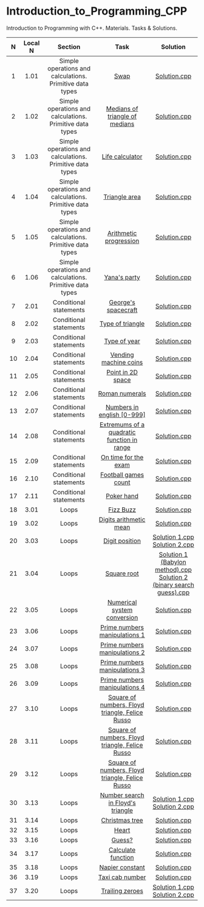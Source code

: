 # Introduction_to_Programming_CPP
Introduction to Programming with C++. Materials. Tasks &amp; Solutions.

N|Local N|Section|Task|Solution
:-:|:-:|:-:|:-:|:-:
1|1.01|Simple operations and calculations. Primitive data types|[Swap](https://github.com/andy489/Introduction_to_Programming_CPP/blob/master/01.%20Simple%20operations%20and%20calculations.%20Primitive%20data%20types/01.%20Simple%20operations%20and%20calculations.%20Primitive%20data%20types.pdf)|[Solution.cpp](https://github.com/andy489/Introduction_to_Programming_CPP/blob/master/01.%20Simple%20operations%20and%20calculations.%20Primitive%20data%20types/1.01.%20Swap.cpp)
2|1.02|Simple operations and calculations. Primitive data types|[Medians of triangle of medians](https://github.com/andy489/Introduction_to_Programming_CPP/blob/master/01.%20Simple%20operations%20and%20calculations.%20Primitive%20data%20types/01.%20Simple%20operations%20and%20calculations.%20Primitive%20data%20types.pdf)|[Solution.cpp](https://github.com/andy489/Introduction_to_Programming_CPP/blob/master/01.%20Simple%20operations%20and%20calculations.%20Primitive%20data%20types/1.02.%20Medians%20of%20triangle%20of%20medians.cpp)
3|1.03|Simple operations and calculations. Primitive data types|[Life calculator](https://github.com/andy489/Introduction_to_Programming_CPP/blob/master/01.%20Simple%20operations%20and%20calculations.%20Primitive%20data%20types/01.%20Simple%20operations%20and%20calculations.%20Primitive%20data%20types.pdf)|[Solution.cpp](https://github.com/andy489/Introduction_to_Programming_CPP/blob/master/01.%20Simple%20operations%20and%20calculations.%20Primitive%20data%20types/1.03.%20Life%20calculator.cpp)
4|1.04|Simple operations and calculations. Primitive data types|[Triangle area](https://github.com/andy489/Introduction_to_Programming_CPP/blob/master/01.%20Simple%20operations%20and%20calculations.%20Primitive%20data%20types/01.%20Simple%20operations%20and%20calculations.%20Primitive%20data%20types.pdf)|[Solution.cpp](https://github.com/andy489/Introduction_to_Programming_CPP/blob/master/01.%20Simple%20operations%20and%20calculations.%20Primitive%20data%20types/1.04.%20Triangle%20area.cpp)
5|1.05|Simple operations and calculations. Primitive data types|[Arithmetic progression](https://github.com/andy489/Introduction_to_Programming_CPP/blob/master/01.%20Simple%20operations%20and%20calculations.%20Primitive%20data%20types/01.%20Simple%20operations%20and%20calculations.%20Primitive%20data%20types.pdf)|[Solution.cpp](https://github.com/andy489/Introduction_to_Programming_CPP/blob/master/01.%20Simple%20operations%20and%20calculations.%20Primitive%20data%20types/1.05.%20Arithmetic%20progression.cpp)
6|1.06|Simple operations and calculations. Primitive data types|[Yana's party](https://github.com/andy489/Introduction_to_Programming_CPP/blob/master/01.%20Simple%20operations%20and%20calculations.%20Primitive%20data%20types/01.%20Simple%20operations%20and%20calculations.%20Primitive%20data%20types.pdf)|[Solution.cpp](https://github.com/andy489/Introduction_to_Programming_CPP/blob/master/01.%20Simple%20operations%20and%20calculations.%20Primitive%20data%20types/1.06.%20Yana's%20party.cpp)
7|2.01|Conditional statements|[George's spacecraft](https://github.com/andy489/Introduction_to_Programming_CPP/blob/master/02.%20Conditional%20statements/02.%20Conditional%20statements%20(if:else%20if:else:switch).%20Nested%20conditional%20statements.pdf)|[Solution.cpp](https://github.com/andy489/Introduction_to_Programming_CPP/blob/master/02.%20Conditional%20statements/2.01.%20George's%20spacecraft.cpp)
8|2.02|Conditional statements|[Type of triangle](https://github.com/andy489/Introduction_to_Programming_CPP/blob/master/02.%20Conditional%20statements/02.%20Conditional%20statements%20(if:else%20if:else:switch).%20Nested%20conditional%20statements.pdf)|[Solution.cpp](https://github.com/andy489/Introduction_to_Programming_CPP/blob/master/02.%20Conditional%20statements/2.02.%20Type%20of%20triangle.cpp)
9|2.03|Conditional statements|[Type of year](https://github.com/andy489/Introduction_to_Programming_CPP/blob/master/02.%20Conditional%20statements/02.%20Conditional%20statements%20(if:else%20if:else:switch).%20Nested%20conditional%20statements.pdf)|[Solution.cpp](https://github.com/andy489/Introduction_to_Programming_CPP/blob/master/02.%20Conditional%20statements/2.03.%20Type%20of%20year.cpp)
10|2.04|Conditional statements|[Vending machine coins](https://github.com/andy489/Introduction_to_Programming_CPP/blob/master/02.%20Conditional%20statements/02.%20Conditional%20statements%20(if:else%20if:else:switch).%20Nested%20conditional%20statements.pdf)|[Solution.cpp](https://github.com/andy489/Introduction_to_Programming_CPP/blob/master/02.%20Conditional%20statements/2.04.%20Vending%20machine%20coins.cpp)
11|2.05|Conditional statements|[Point in 2D space](https://github.com/andy489/Introduction_to_Programming_CPP/blob/master/02.%20Conditional%20statements/02.%20Conditional%20statements%20(if:else%20if:else:switch).%20Nested%20conditional%20statements.pdf)|[Solution.cpp](https://github.com/andy489/Introduction_to_Programming_CPP/blob/master/02.%20Conditional%20statements/2.05.%20Point%20in%202D%20space.cpp)
12|2.06|Conditional statements|[Roman numerals](https://github.com/andy489/Introduction_to_Programming_CPP/blob/master/02.%20Conditional%20statements/02.%20Conditional%20statements%20(if:else%20if:else:switch).%20Nested%20conditional%20statements.pdf)|[Solution.cpp](https://github.com/andy489/Introduction_to_Programming_CPP/blob/master/02.%20Conditional%20statements/2.06.%20Roman%20numerals.cpp)
13|2.07|Conditional statements|[Numbers in english [0-999]](https://github.com/andy489/Introduction_to_Programming_CPP/blob/master/02.%20Conditional%20statements/02.%20Conditional%20statements%20(if:else%20if:else:switch).%20Nested%20conditional%20statements.pdf)|[Solution.cpp](https://github.com/andy489/Introduction_to_Programming_CPP/blob/master/02.%20Conditional%20statements/2.07.%20Numbers%20in%20english%20%5B0-999%5D.cpp)
14|2.08|Conditional statements|[Extremums of a quadratic function in range](https://github.com/andy489/Introduction_to_Programming_CPP/blob/master/02.%20Conditional%20statements/02.%20Conditional%20statements%20(if:else%20if:else:switch).%20Nested%20conditional%20statements.pdf)|[Solution.cpp](https://github.com/andy489/Introduction_to_Programming_CPP/blob/master/02.%20Conditional%20statements/2.08.%20Extremums%20of%20a%20quadratic%20function%20in%20range.cpp)
15|2.09|Conditional statements|[On time for the exam](https://github.com/andy489/Introduction_to_Programming_CPP/blob/master/02.%20Conditional%20statements/02.%20Conditional%20statements%20(if:else%20if:else:switch).%20Nested%20conditional%20statements.pdf)|[Solution.cpp](https://github.com/andy489/Introduction_to_Programming_CPP/blob/master/02.%20Conditional%20statements/2.09.%20On%20time%20for%20the%20exam.cpp)
16|2.10|Conditional statements|[Football games count](https://github.com/andy489/Introduction_to_Programming_CPP/blob/master/02.%20Conditional%20statements/02.%20Conditional%20statements%20(if:else%20if:else:switch).%20Nested%20conditional%20statements.pdf)|[Solution.cpp](https://github.com/andy489/Introduction_to_Programming_CPP/blob/master/02.%20Conditional%20statements/2.10.%20Football%20games%20count.cpp)
17|2.11|Conditional statements|[Poker hand](https://github.com/andy489/Introduction_to_Programming_CPP/blob/master/02.%20Conditional%20statements/02.%20Conditional%20statements%20(if:else%20if:else:switch).%20Nested%20conditional%20statements.pdf)|[Solution.cpp](https://github.com/andy489/Introduction_to_Programming_CPP/blob/master/02.%20Conditional%20statements/2.11.%20Poker%20hand.cpp)
18|3.01|Loops|[Fizz Buzz](https://github.com/andy489/Introduction_to_Programming_CPP/blob/master/03.%20Loops/03.%20Loops.pdf)|[Solution.cpp](https://github.com/andy489/Introduction_to_Programming_CPP/blob/master/03.%20Loops/3.01.%20Fizz%20buzz.cpp)
19|3.02|Loops|[Digits arithmetic mean](https://github.com/andy489/Introduction_to_Programming_CPP/blob/master/03.%20Loops/03.%20Loops.pdf)|[Solution.cpp](https://github.com/andy489/Introduction_to_Programming_CPP/blob/master/03.%20Loops/3.02.%20Digits%20arithmetic%20mean.cpp)
20|3.03|Loops|[Digit position](https://github.com/andy489/Introduction_to_Programming_CPP/blob/master/03.%20Loops/03.%20Loops.pdf)|[Solution 1.cpp](https://github.com/andy489/Introduction_to_Programming_CPP/blob/master/03.%20Loops/3.03.%20Digit%20position%20-%20first%20sol.cpp)<br>[Solution 2.cpp](https://github.com/andy489/Introduction_to_Programming_CPP/blob/master/03.%20Loops/3.03.%20Digit%20position%20-%20second%20sol.cpp)
21|3.04|Loops|[Square root](https://github.com/andy489/Introduction_to_Programming_CPP/blob/master/03.%20Loops/03.%20Loops.pdf)|[Solution 1 (Babylon method).cpp](https://github.com/andy489/Introduction_to_Programming_CPP/blob/master/03.%20Loops/3.04.%20Square%20root%20(Babylon%20method).cpp)<br>[Solution 2 (binary search guess).cpp](https://github.com/andy489/Introduction_to_Programming_CPP/blob/master/03.%20Loops/3.04.%20Square%20root%20(binary%20search%20guess).cpp)
22|3.05|Loops|[Numerical system conversion](https://github.com/andy489/Introduction_to_Programming_CPP/blob/master/03.%20Loops/03.%20Loops.pdf)|[Solution.cpp](https://github.com/andy489/Introduction_to_Programming_CPP/blob/master/03.%20Loops/3.05.%20Numerical%20system%20conversion.cpp)
23|3.06|Loops|[Prime numbers manipulations 1](https://github.com/andy489/Introduction_to_Programming_CPP/blob/master/03.%20Loops/03.%20Loops.pdf)|[Solution.cpp](https://github.com/andy489/Introduction_to_Programming_CPP/blob/master/03.%20Loops/3.06.%2C%203.07.%2C%203.08.%2C%203.09.%20Prime%20numbers%20manipulations.cpp)
24|3.07|Loops|[Prime numbers manipulations 2](https://github.com/andy489/Introduction_to_Programming_CPP/blob/master/03.%20Loops/03.%20Loops.pdf)|[Solution.cpp](https://github.com/andy489/Introduction_to_Programming_CPP/blob/master/03.%20Loops/3.06.%2C%203.07.%2C%203.08.%2C%203.09.%20Prime%20numbers%20manipulations.cpp)
25|3.08|Loops|[Prime numbers manipulations 3](https://github.com/andy489/Introduction_to_Programming_CPP/blob/master/03.%20Loops/03.%20Loops.pdf)|[Solution.cpp](https://github.com/andy489/Introduction_to_Programming_CPP/blob/master/03.%20Loops/3.06.%2C%203.07.%2C%203.08.%2C%203.09.%20Prime%20numbers%20manipulations.cpp)
26|3.09|Loops|[Prime numbers manipulations 4](https://github.com/andy489/Introduction_to_Programming_CPP/blob/master/03.%20Loops/03.%20Loops.pdf)|[Solution.cpp](https://github.com/andy489/Introduction_to_Programming_CPP/blob/master/03.%20Loops/3.06.%2C%203.07.%2C%203.08.%2C%203.09.%20Prime%20numbers%20manipulations.cpp)
27|3.10|Loops|[Square of numbers, Floyd triangle, Felice Russo](https://github.com/andy489/Introduction_to_Programming_CPP/blob/master/03.%20Loops/03.%20Loops.pdf)|[Solution.cpp](https://github.com/andy489/Introduction_to_Programming_CPP/blob/master/03.%20Loops/3.10.%2C%203.11.%2C%203.12.%20Square%20of%20numbers%2C%20Floyd%20triangle%2C%20Felice%20Russo.cpp)
28|3.11|Loops|[Square of numbers, Floyd triangle, Felice Russo](https://github.com/andy489/Introduction_to_Programming_CPP/blob/master/03.%20Loops/03.%20Loops.pdf)|[Solution.cpp](https://github.com/andy489/Introduction_to_Programming_CPP/blob/master/03.%20Loops/3.10.%2C%203.11.%2C%203.12.%20Square%20of%20numbers%2C%20Floyd%20triangle%2C%20Felice%20Russo.cpp)
29|3.12|Loops|[Square of numbers, Floyd triangle, Felice Russo](https://github.com/andy489/Introduction_to_Programming_CPP/blob/master/03.%20Loops/03.%20Loops.pdf)|[Solution.cpp](https://github.com/andy489/Introduction_to_Programming_CPP/blob/master/03.%20Loops/3.10.%2C%203.11.%2C%203.12.%20Square%20of%20numbers%2C%20Floyd%20triangle%2C%20Felice%20Russo.cpp)
30|3.13|Loops|[Number search in Floyd's triangle](https://github.com/andy489/Introduction_to_Programming_CPP/blob/master/03.%20Loops/03.%20Loops.pdf)|[Solution 1.cpp](https://github.com/andy489/Introduction_to_Programming_CPP/blob/master/03.%20Loops/3.13.%20Number%20search%20in%20Floyd's%20triangle%20(first%20sol).cpp)<br>[Solution 2.cpp](https://github.com/andy489/Introduction_to_Programming_CPP/blob/master/03.%20Loops/3.13.%20Number%20search%20in%20Floyd's%20triangle%20(second%20sol).cpp)
31|3.14|Loops|[Christmas tree](https://github.com/andy489/Introduction_to_Programming_CPP/blob/master/03.%20Loops/03.%20Loops.pdf)|[Solution.cpp](https://github.com/andy489/Introduction_to_Programming_CPP/blob/master/03.%20Loops/3.14.%20Christmas%20tree.cpp)
32|3.15|Loops|[Heart](https://github.com/andy489/Introduction_to_Programming_CPP/blob/master/03.%20Loops/03.%20Loops.pdf)|[Solution.cpp](https://github.com/andy489/Introduction_to_Programming_CPP/blob/master/03.%20Loops/3.15.%20Heart.cpp)
33|3.16|Loops|[Guess?](https://github.com/andy489/Introduction_to_Programming_CPP/blob/master/03.%20Loops/03.%20Loops.pdf)|[Solution.cpp](https://github.com/andy489/Introduction_to_Programming_CPP/blob/master/03.%20Loops/3.16.%20Guess%3F.cpp)
34|3.17|Loops|[Calculate function](https://github.com/andy489/Introduction_to_Programming_CPP/blob/master/03.%20Loops/03.%20Loops.pdf)|[Solution.cpp](https://github.com/andy489/Introduction_to_Programming_CPP/blob/master/03.%20Loops/3.17.%20Calculate%20function.cpp)
35|3.18|Loops|[Napier constant](https://github.com/andy489/Introduction_to_Programming_CPP/blob/master/03.%20Loops/03.%20Loops.pdf)|[Solution.cpp](https://github.com/andy489/Introduction_to_Programming_CPP/blob/master/03.%20Loops/3.18.%20Napier%20constant.cpp)
36|3.19|Loops|[Taxi cab number](https://github.com/andy489/Introduction_to_Programming_CPP/blob/master/03.%20Loops/03.%20Loops.pdf)|[Solution.cpp](https://github.com/andy489/Introduction_to_Programming_CPP/blob/master/03.%20Loops/3.19.%20Taxi%20number.cpp)
37|3.20|Loops|[Trailing zeroes](https://github.com/andy489/Introduction_to_Programming_CPP/blob/master/03.%20Loops/03.%20Loops.pdf)|[Solution 1.cpp](https://github.com/andy489/Introduction_to_Programming_CPP/blob/master/03.%20Loops/3.20.%20Trailing%20zeroes%20(first%20sol).cpp)<br>[Solution 2.cpp](https://github.com/andy489/Introduction_to_Programming_CPP/blob/master/03.%20Loops/3.20.%20Trailing%20zeroes%20(second%20sol).cpp)
































